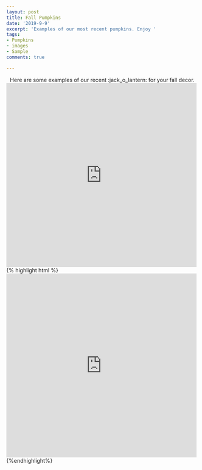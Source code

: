 ```yaml
---
layout: post
title: Fall Pumpkins
date: '2019-9-9'
excerpt: 'Examples of our most recent pumpkins. Enjoy '
tags:
- Pumpkins
- images
- Sample
comments: true

---
```

<center>Here are some examples of our recent :jack_o_lantern: for your fall decor. </center>

<iframe src="https://www.facebook.com/plugins/post.php?href=https%3A%2F%2Fwww.facebook.com%2FKlacoGlassWorks%2Fposts%2F109463067110038&width=500" width="500" height="484" style="border:none;overflow:hidden" scrolling="no" frameborder="0" allowTransparency="true" allow="encrypted-media"></iframe>
{% highlight html %}
<iframe src="https://www.facebook.com/plugins/post.php?href=https%3A%2F%2Fwww.facebook.com%2FKlacoGlassWorks%2Fposts%2F109463067110038&width=500" width="500" height="484" style="border:none;overflow:hidden" scrolling="no" frameborder="0" allowTransparency="true" allow="encrypted-media"></iframe> {%endhighlight%}
